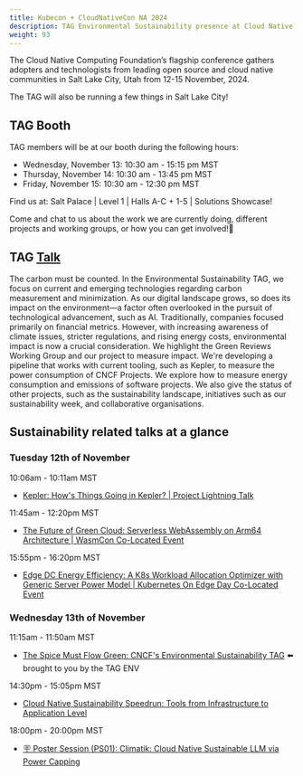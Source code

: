 ```yaml
---
title: Kubecon + CloudNativeCon NA 2024
description: TAG Environmental Sustainability presence at Cloud Native Computing Foundation’s flagship conference in Salt Lake City, Utah from 12-15 November, 2024.
weight: 93
---
```


The Cloud Native Computing Foundation’s flagship conference gathers adopters and technologists from leading open source and cloud native communities in Salt Lake City, Utah from 12-15 November, 2024.

The TAG will also be running a few things in Salt Lake City!

## TAG Booth

TAG members will be at our booth during the following hours:

* Wednesday, November 13: 10:30 am - 15:15 pm MST
* Thursday, November 14: 10:30 am - 13:45 pm MST
* Friday, November 15: 10:30 am - 12:30 pm MST

Find us at: Salt Palace | Level 1 | Halls A-C + 1-5 | Solutions Showcase!

Come and chat to us about the work we are currently doing, different projects and working groups, or how you can get involved!💚

## TAG [Talk](https://sched.co/1hovS)

The carbon must be counted. In the Environmental Sustainability TAG, we focus on current and emerging technologies regarding carbon measurement and minimization. As our digital landscape grows, so does its impact on the environment—a factor often overlooked in the pursuit of technological advancement, such as AI. Traditionally, companies focused primarily on financial metrics. However, with increasing awareness of climate issues, stricter regulations, and rising energy costs, environmental impact is now a crucial consideration. We highlight the Green Reviews Working Group and our project to measure impact. We're developing a pipeline that works with current tooling, such as Kepler, to measure the power consumption of CNCF Projects. We explore how to measure energy consumption and emissions of software projects. We also give the status of other projects, such as the sustainability landscape, initiatives such as our sustainability week, and collaborative organisations.

## Sustainability related talks at a glance

### Tuesday 12th of November

10:06am - 10:11am MST

* [Kepler: How's Things Going in Kepler? | Project Lightning Talk](https://sched.co/1iW8V)

11:45am - 12:20pm MST

* [The Future of Green Cloud: Serverless WebAssembly on Arm64 Architecture | WasmCon Co-Located Event](https://sched.co/1iTbm)

15:55pm - 16:20pm MST

* [Edge DC Energy Efficiency: A K8s Workload Allocation Optimizer with Generic Server Power Model | Kubernetes On Edge Day Co-Located Event](https://sched.co/1izts)

### Wednesday 13th of November

11:15am - 11:50am MST

* [The Spice Must Flow Green: CNCF's Environmental Sustainability TAG](https://sched.co/1hovS) ⬅️ brought to you by the TAG ENV

14:30pm - 15:05pm MST

* [Cloud Native Sustainability Speedrun: Tools from Infrastructure to Application Level](https://sched.co/1i7lW)

18:00pm - 20:00pm MST

* [🪧 Poster Session (PS01): Climatik: Cloud Native Sustainable LLM via Power Capping](https://sched.co/1i7mv)
